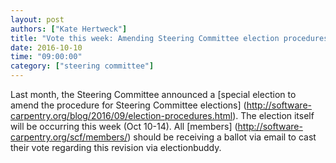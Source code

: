 ```yaml
---
layout: post
authors: ["Kate Hertweck"]
title: "Vote this week: Amending Steering Committee election procedures"
date: 2016-10-10
time: "09:00:00"
category: ["steering committee"]
---
```


Last month, the Steering Committee announced a 
[special election to amend the procedure for Steering Committee elections]
(http://software-carpentry.org/blog/2016/09/election-procedures.html). 
The election itself will be occurring this week (Oct 10-14). All [members]
(http://software-carpentry.org/scf/members/) should be receiving a ballot 
via email to cast their vote regarding this revision via electionbuddy.
